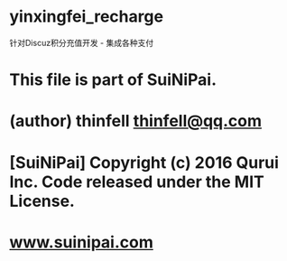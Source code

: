 # yinxingfei_recharge
针对Discuz积分充值开发 - 集成各种支付

#
#   This file is part of SuiNiPai.
#   (author) thinfell <thinfell@qq.com>
#	  [SuiNiPai] Copyright (c) 2016 Qurui Inc. Code released under the MIT License.
#   www.suinipai.com
#
